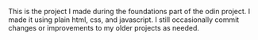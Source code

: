 This is the project I made during the foundations part of the odin project. I made it using plain html, css, and javascript.
I still occasionally commit changes or improvements to my older projects as needed.
